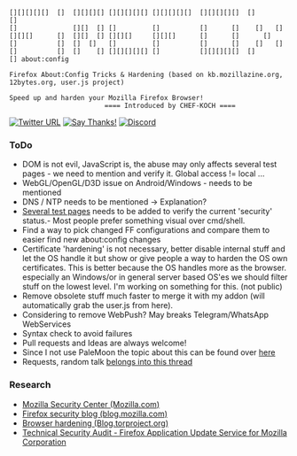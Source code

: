     [][][][][]  []  [][][][] [][][][][] [][][][][]  [][][][][]  []       []
    []              [][]  [] []         []          []      []    []   []
    [][][]      []  [][]  [] [][][]     [][][]      []      []      []
    []          []  []  []   []         []          []      []    []   []
    []          []  []    [] [][][][][] []          [][][][][]  []       [] about:config
     
    Firefox About:Config Tricks & Hardening (based on kb.mozillazine.org, 12bytes.org, user.js project)
    
    Speed up and harden your Mozilla Firefox Browser!
							==== Introduced by CHEF-KOCH ==== 
	
	
[![Twitter URL](https://img.shields.io/twitter/url/https/twitter.com/fold_left.svg?style=social&label=Follow%20%40CHEF-KOCH)](https://twitter.com/CKsTechNews)
[![Say Thanks!](https://img.shields.io/badge/Say%20Thanks-!-1EAEDB.svg)](https://saythanks.io/to/CHEF-KOCH)
[![Discord](https://discordapp.com/api/guilds/418256415874875402/widget.png)](https://discord.me/CHEF-KOCH)


### ToDo

* DOM is not evil, JavaScript is, the abuse may only affects several test pages - we need to mention and verify it. Global access != local ... 
* WebGL/OpenGL/D3D issue on Android/Windows - needs to be mentioned
* DNS / NTP needs to be mentioned -> Explanation? 
* [Several test pages](https://github.com/CHEF-KOCH/Online-Privacy-Test-Resource-List) needs to be added to verify the current 'security' status.- Most people prefer something visual over cmd/shell. 
* Find a way to pick changed FF configurations and compare them to easier find new about:config changes
* Certificate 'hardening' is not necessary, better disable internal stuff and let the OS handle it but show or give people a way to harden the OS own certificates. This is better because the OS handles more as the browser. especially an Windows/or in general server based OS'es we should filter stuff on the lowest level. I'm working on something for this. (not public)
* Remove obsolete stuff much faster to merge it with my addon (will automatically grab the user.js from here).
* Considering to remove WebPush? May breaks Telegram/WhatsApp WebServices
* Syntax check to avoid failures 
* Pull requests and Ideas are always welcome!
* Since I not use PaleMoon the topic about this can be found over [here](https://github.com/CHEF-KOCH/FFCK/issues/2)
* Requests, random talk [belongs into this thread](https://github.com/CHEF-KOCH/FFCK/issues/3)


### Research

* [Mozilla Security Center (Mozilla.com)](https://www.mozilla.org/en-US/security/)
* [Firefox security blog (blog.mozilla.com)](https://blog.mozilla.org/security/)
* [Browser hardening (Blog.torproject.org)](https://blog.torproject.org/blog/isec-partners-conducts-tor-browser-hardening-study)
* [Technical Security Audit - Firefox Application Update Service for Mozilla Corporation](https://drive.google.com/file/d/1v53GCYPxzoZmB1dCop1yJfZgS1wi64dS/view)
